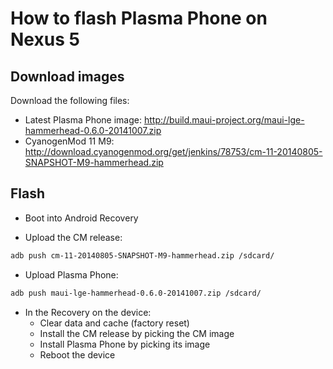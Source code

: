 How to flash Plasma Phone on Nexus 5
====================================

Download images
---------------

Download the following files:

* Latest Plasma Phone image: http://build.maui-project.org/maui-lge-hammerhead-0.6.0-20141007.zip
* CyanogenMod 11 M9: http://download.cyanogenmod.org/get/jenkins/78753/cm-11-20140805-SNAPSHOT-M9-hammerhead.zip

Flash
-----

* Boot into Android Recovery

* Upload the CM release:

```sh
adb push cm-11-20140805-SNAPSHOT-M9-hammerhead.zip /sdcard/
```

* Upload Plasma Phone:

```sh
adb push maui-lge-hammerhead-0.6.0-20141007.zip /sdcard/
```

* In the Recovery on the device:
  - Clear data and cache (factory reset)
  - Install the CM release by picking the CM image
  - Install Plasma Phone by picking its image
  - Reboot the device
